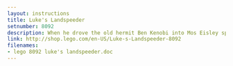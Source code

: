 ```yaml
---
layout: instructions
title: Luke's Landspeeder
setnumber: 8092
description: When he drove the old hermit Ben Kenobi into Mos Eisley spaceport, young farm boy Luke Skywalker™ had no idea that he would end up becoming a Jedi Knight and saving the galaxy. Recreate the moment the adventure began with this special-edition set, featuring an landspeeder vehicle with a secret lightsaber compartment, a cast of droids and heroes, and a sandtrooper guard with a security droid. Are these the droids he’s looking for?
link: http://shop.lego.com/en-US/Luke-s-Landspeeder-8092
filenames: 
- lego 8092 luke's landspeeder.doc
---
```

